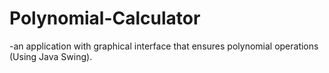 # Polynomial-Calculator
-an application with graphical interface that ensures polynomial operations (Using Java Swing).

